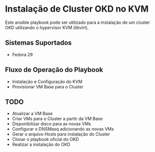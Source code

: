 # Instalação de Cluster OKD no KVM
Este ansible playbook pode ser utilizado para a instalação de um cluster OKD utilizando o hypervisor KVM (libvirt).

## Sistemas Suportados
- Fedora 29

## Fluxo de Operação do Playbook
- Instalação e Configuração do KVM
- Provisionar VM Base para o Cluster

## TODO
- Atualizar a VM Base
- Criar VMs para o Cluster a partir da VM Base
- Disponibilizar disco para as novas VMs
- Configurar o DNSMasq adicionando as novas VMs
- Gerar o arquivo Hosts para instalação do Cluster
- Clonar o playbook oficial do OKD
- Realizar a instalação do OKD